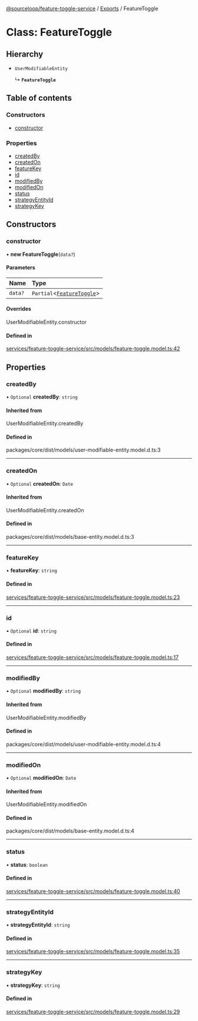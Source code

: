 [@sourceloop/feature-toggle-service](../README.md) / [Exports](../modules.md) / FeatureToggle

# Class: FeatureToggle

## Hierarchy

- `UserModifiableEntity`

  ↳ **`FeatureToggle`**

## Table of contents

### Constructors

- [constructor](FeatureToggle.md#constructor)

### Properties

- [createdBy](FeatureToggle.md#createdby)
- [createdOn](FeatureToggle.md#createdon)
- [featureKey](FeatureToggle.md#featurekey)
- [id](FeatureToggle.md#id)
- [modifiedBy](FeatureToggle.md#modifiedby)
- [modifiedOn](FeatureToggle.md#modifiedon)
- [status](FeatureToggle.md#status)
- [strategyEntityId](FeatureToggle.md#strategyentityid)
- [strategyKey](FeatureToggle.md#strategykey)

## Constructors

### constructor

• **new FeatureToggle**(`data?`)

#### Parameters

| Name | Type |
| :------ | :------ |
| `data?` | `Partial`<[`FeatureToggle`](FeatureToggle.md)\> |

#### Overrides

UserModifiableEntity.constructor

#### Defined in

[services/feature-toggle-service/src/models/feature-toggle.model.ts:42](https://github.com/sourcefuse/loopback4-microservice-catalog/blob/bc2553587/services/feature-toggle-service/src/models/feature-toggle.model.ts#L42)

## Properties

### createdBy

• `Optional` **createdBy**: `string`

#### Inherited from

UserModifiableEntity.createdBy

#### Defined in

packages/core/dist/models/user-modifiable-entity.model.d.ts:3

___

### createdOn

• `Optional` **createdOn**: `Date`

#### Inherited from

UserModifiableEntity.createdOn

#### Defined in

packages/core/dist/models/base-entity.model.d.ts:3

___

### featureKey

• **featureKey**: `string`

#### Defined in

[services/feature-toggle-service/src/models/feature-toggle.model.ts:23](https://github.com/sourcefuse/loopback4-microservice-catalog/blob/bc2553587/services/feature-toggle-service/src/models/feature-toggle.model.ts#L23)

___

### id

• `Optional` **id**: `string`

#### Defined in

[services/feature-toggle-service/src/models/feature-toggle.model.ts:17](https://github.com/sourcefuse/loopback4-microservice-catalog/blob/bc2553587/services/feature-toggle-service/src/models/feature-toggle.model.ts#L17)

___

### modifiedBy

• `Optional` **modifiedBy**: `string`

#### Inherited from

UserModifiableEntity.modifiedBy

#### Defined in

packages/core/dist/models/user-modifiable-entity.model.d.ts:4

___

### modifiedOn

• `Optional` **modifiedOn**: `Date`

#### Inherited from

UserModifiableEntity.modifiedOn

#### Defined in

packages/core/dist/models/base-entity.model.d.ts:4

___

### status

• **status**: `boolean`

#### Defined in

[services/feature-toggle-service/src/models/feature-toggle.model.ts:40](https://github.com/sourcefuse/loopback4-microservice-catalog/blob/bc2553587/services/feature-toggle-service/src/models/feature-toggle.model.ts#L40)

___

### strategyEntityId

• **strategyEntityId**: `string`

#### Defined in

[services/feature-toggle-service/src/models/feature-toggle.model.ts:35](https://github.com/sourcefuse/loopback4-microservice-catalog/blob/bc2553587/services/feature-toggle-service/src/models/feature-toggle.model.ts#L35)

___

### strategyKey

• **strategyKey**: `string`

#### Defined in

[services/feature-toggle-service/src/models/feature-toggle.model.ts:29](https://github.com/sourcefuse/loopback4-microservice-catalog/blob/bc2553587/services/feature-toggle-service/src/models/feature-toggle.model.ts#L29)
